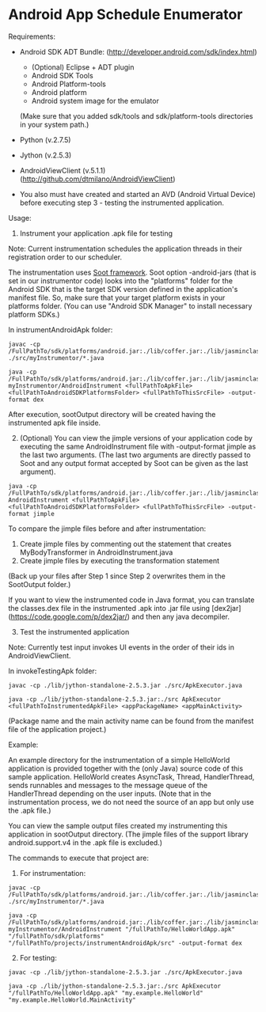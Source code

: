 # Android App Schedule Enumerator


Requirements:

- Android SDK ADT Bundle:
(http://developer.android.com/sdk/index.html)
  - (Optional) Eclipse + ADT plugin
  - Android SDK Tools
  - Android Platform-tools
  - Android platform
  - Android system image for the emulator

  (Make sure that you added sdk/tools and sdk/platform-tools directories in your system path.)

- Python (v.2.7.5) 
 
- Jython (v.2.5.3)

- AndroidViewClient (v.5.1.1)
(http://github.com/dtmilano/AndroidViewClient)

- You also must have created and started an AVD (Android Virtual Device) before executing step 3 - testing the instrumented application.

Usage:

1. Instrument your application .apk file for testing
  
  Note: Current instrumentation schedules the application threads in their registration order to our scheduler.

  The instrumentation uses [Soot framework](https://github.com/Sable/soot). Soot option -android-jars (that is set in our instrumentor code) looks into the "platforms" folder for the Android SDK that is the target SDK version defined in the application's manifest file. So, make sure that your target platform exists in your platforms folder. (You can use "Android SDK Manager" to install necessary platform SDKs.)

  In instrumentAndroidApk folder:

  ```
  javac -cp /FullPathTo/sdk/platforms/android.jar:./lib/coffer.jar:./lib/jasminclasses.jar:./lib/java_cup.jar:./lib/JFlex.jar:./lib/pao.jar:./lib/polygot.jar:./lib/pth.jar:./lib/soot.jar:./lib/sootclasses.jar ./src/myInstrumentor/*.java

  java -cp /FullPathTo/sdk/platforms/android.jar:./lib/coffer.jar:./lib/jasminclasses.jar:./lib/java_cup.jar:./lib/JFlex.jar:./lib/pao.jar:./lib/polygot.jar:./lib/pth.jar:./lib/soot.jar:./lib/sootclasses.jar:./src myInstrumentor/AndroidInstrument <fullPathToApkFile> <fullPathToAndroidSDKPlatformsFolder> <fullPathToThisSrcFile> -output-format dex

  ```

  After execution, sootOutput directory will be created having the instrumented apk file inside.

2. (Optional) You can view the jimple versions of your application code by executing the same AndroidInstrument file with -output-format jimple as the last two arguments. (The last two arguments are directly passed to Soot and any output format accepted by Soot can be  given as the last argument).

  ```
  java -cp /FullPathTo/sdk/platforms/android.jar:./lib/coffer.jar:./lib/jasminclasses.jar:./lib/java_cup.jar:./lib/JFlex.jar:./lib/pao.jar:./lib/polygot.jar:./lib/pth.jar:./lib/soot.jar:./lib/sootclasses.jar:./src AndroidInstrument <fullPathToApkFile> <fullPathToAndroidSDKPlatformsFolder> <fullPathToThisSrcFile> -output-format jimple
  ```

  To compare the jimple files before and after instrumentation:
  1. Create jimple files by commenting out the statement that creates MyBodyTransformer in AndroidInstrument.java
  2. Create jimple files by executing the transformation statement 

  (Back up your files after Step 1 since Step 2 overwrites them in the SootOutput folder.)

  If you want to view the instrumented code in Java format, you can translate the classes.dex file in the instrumented .apk into .jar file using [dex2jar] (https://code.google.com/p/dex2jar/) and then any java decompiler. 

3. Test the instrumented application
  
  Note: Currently test input invokes UI events in the order of their ids in AndroidViewClient.

  In invokeTestingApk folder:

  ``` 
  javac -cp ./lib/jython-standalone-2.5.3.jar ./src/ApkExecutor.java

  java -cp ./lib/jython-standalone-2.5.3.jar:./src ApkExecutor <fullPathToInstrumentedApkFile> <appPackageName> <appMainActivity>
  ```
  (Package name and the main activity name can be found from the manifest file of the application project.)

   
Example:

An example directory for the instrumentation of a simple HelloWorld application is provided together with the (only Java) source code of this sample application. HelloWorld creates AsyncTask, Thread, HandlerThread, sends runnables and messages to the message queue of the HandlerThread depending on the user inputs. (Note that in the instrumentation process, we do not need the source of an app but only use the .apk file.)

You can view the sample output files created my instrumenting this application in sootOutput directory. (The jimple files of the support library android.support.v4 in the .apk file is excluded.)

The commands to execute that project are:

1. For instrumentation:
 
  ```
  javac -cp /FullPathTo/sdk/platforms/android.jar:./lib/coffer.jar:./lib/jasminclasses.jar:./lib/java_cup.jar:./lib/JFlex.jar:./lib/pao.jar:./lib/polygot.jar:./lib/pth.jar:./lib/soot.jar:./lib/sootclasses.jar ./src/myInstrumentor/*.java

  java -cp /FullPathTo/sdk/platforms/android.jar:./lib/coffer.jar:./lib/jasminclasses.jar:./lib/java_cup.jar:./lib/JFlex.jar:./lib/pao.jar:./lib/polygot.jar:./lib/pth.jar:./lib/soot.jar:./lib/sootclasses.jar:./src myInstrumentor/AndroidInstrument "/fullPathTo/HelloWorldApp.apk" "/fullPathTo/sdk/platforms" "/fullPathTo/projects/instrumentAndroidApk/src" -output-format dex
  ```

2. For testing:

  ``` 
  javac -cp ./lib/jython-standalone-2.5.3.jar ./src/ApkExecutor.java

  java -cp ./lib/jython-standalone-2.5.3.jar:./src ApkExecutor "/fullPathTo/HelloWorldApp.apk" "my.example.HelloWorld" "my.example.HelloWorld.MainActivity"
  ```

   